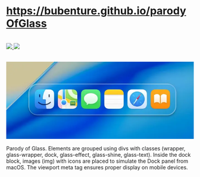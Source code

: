 # https://bubenture.github.io/parodyOfGlass

</br>
<div>
    <a href="README.md">
        <img src="https://img.shields.io/badge/README-RU-blue?color=006400&labelColor=006400&style=for-the-badge">
    </a>
    <a href="README.en.md">
        <img src="https://img.shields.io/badge/README-ENG-blue?color=44944a&labelColor=1C2325&style=for-the-badge">
    </a>
</div>
</br>

![parodyOfGlass](img/parodyOfGlass.webp)

Parody of Glass.
Elements are grouped using divs with classes (wrapper, glass-wrapper, dock, glass-effect, glass-shine, glass-text). Inside the dock block, images (img) with icons are placed to simulate the Dock panel from macOS. The viewport meta tag ensures proper display on mobile devices.
